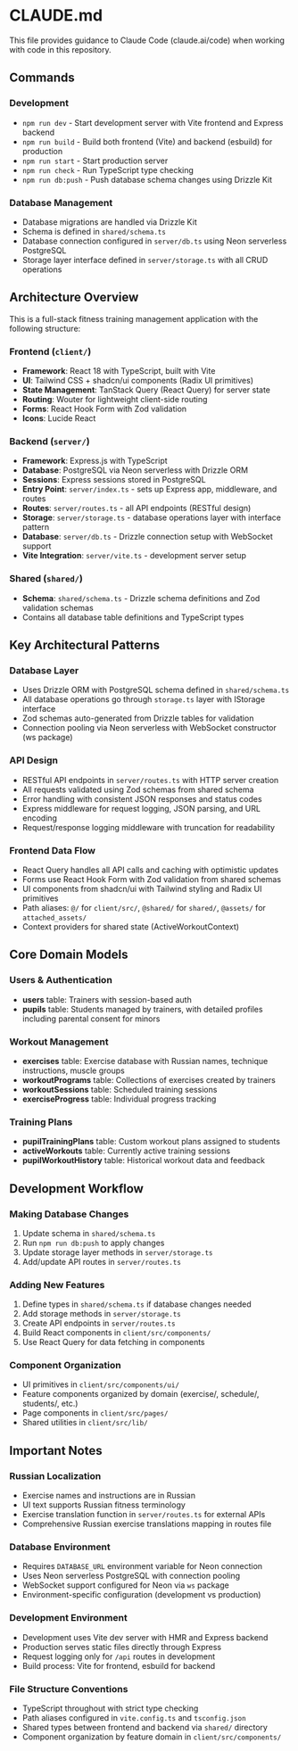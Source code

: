 # CLAUDE.md

This file provides guidance to Claude Code (claude.ai/code) when working with code in this repository.

## Commands

### Development
- `npm run dev` - Start development server with Vite frontend and Express backend
- `npm run build` - Build both frontend (Vite) and backend (esbuild) for production
- `npm run start` - Start production server
- `npm run check` - Run TypeScript type checking
- `npm run db:push` - Push database schema changes using Drizzle Kit

### Database Management
- Database migrations are handled via Drizzle Kit
- Schema is defined in `shared/schema.ts`
- Database connection configured in `server/db.ts` using Neon serverless PostgreSQL
- Storage layer interface defined in `server/storage.ts` with all CRUD operations

## Architecture Overview

This is a full-stack fitness training management application with the following structure:

### Frontend (`client/`)
- **Framework**: React 18 with TypeScript, built with Vite
- **UI**: Tailwind CSS + shadcn/ui components (Radix UI primitives)
- **State Management**: TanStack Query (React Query) for server state
- **Routing**: Wouter for lightweight client-side routing
- **Forms**: React Hook Form with Zod validation
- **Icons**: Lucide React

### Backend (`server/`)
- **Framework**: Express.js with TypeScript
- **Database**: PostgreSQL via Neon serverless with Drizzle ORM
- **Sessions**: Express sessions stored in PostgreSQL
- **Entry Point**: `server/index.ts` - sets up Express app, middleware, and routes
- **Routes**: `server/routes.ts` - all API endpoints (RESTful design)
- **Storage**: `server/storage.ts` - database operations layer with interface pattern
- **Database**: `server/db.ts` - Drizzle connection setup with WebSocket support
- **Vite Integration**: `server/vite.ts` - development server setup

### Shared (`shared/`)
- **Schema**: `shared/schema.ts` - Drizzle schema definitions and Zod validation schemas
- Contains all database table definitions and TypeScript types

## Key Architectural Patterns

### Database Layer
- Uses Drizzle ORM with PostgreSQL schema defined in `shared/schema.ts`
- All database operations go through `storage.ts` layer with IStorage interface
- Zod schemas auto-generated from Drizzle tables for validation
- Connection pooling via Neon serverless with WebSocket constructor (ws package)

### API Design
- RESTful API endpoints in `server/routes.ts` with HTTP server creation
- All requests validated using Zod schemas from shared schema
- Error handling with consistent JSON responses and status codes
- Express middleware for request logging, JSON parsing, and URL encoding
- Request/response logging middleware with truncation for readability

### Frontend Data Flow
- React Query handles all API calls and caching with optimistic updates
- Forms use React Hook Form with Zod validation from shared schemas
- UI components from shadcn/ui with Tailwind styling and Radix UI primitives
- Path aliases: `@/` for `client/src/`, `@shared/` for `shared/`, `@assets/` for `attached_assets/`
- Context providers for shared state (ActiveWorkoutContext)

## Core Domain Models

### Users & Authentication
- **users** table: Trainers with session-based auth
- **pupils** table: Students managed by trainers, with detailed profiles including parental consent for minors

### Workout Management
- **exercises** table: Exercise database with Russian names, technique instructions, muscle groups
- **workoutPrograms** table: Collections of exercises created by trainers
- **workoutSessions** table: Scheduled training sessions
- **exerciseProgress** table: Individual progress tracking

### Training Plans
- **pupilTrainingPlans** table: Custom workout plans assigned to students
- **activeWorkouts** table: Currently active training sessions
- **pupilWorkoutHistory** table: Historical workout data and feedback

## Development Workflow

### Making Database Changes
1. Update schema in `shared/schema.ts`
2. Run `npm run db:push` to apply changes
3. Update storage layer methods in `server/storage.ts`
4. Add/update API routes in `server/routes.ts`

### Adding New Features
1. Define types in `shared/schema.ts` if database changes needed
2. Add storage methods in `server/storage.ts`
3. Create API endpoints in `server/routes.ts`
4. Build React components in `client/src/components/`
5. Use React Query for data fetching in components

### Component Organization
- UI primitives in `client/src/components/ui/`
- Feature components organized by domain (exercise/, schedule/, students/, etc.)
- Page components in `client/src/pages/`
- Shared utilities in `client/src/lib/`

## Important Notes

### Russian Localization
- Exercise names and instructions are in Russian
- UI text supports Russian fitness terminology
- Exercise translation function in `server/routes.ts` for external APIs
- Comprehensive Russian exercise translations mapping in routes file

### Database Environment
- Requires `DATABASE_URL` environment variable for Neon connection
- Uses Neon serverless PostgreSQL with connection pooling
- WebSocket support configured for Neon via `ws` package
- Environment-specific configuration (development vs production)

### Development Environment
- Development uses Vite dev server with HMR and Express backend
- Production serves static files directly through Express
- Request logging only for `/api` routes in development
- Build process: Vite for frontend, esbuild for backend

### File Structure Conventions
- TypeScript throughout with strict type checking
- Path aliases configured in `vite.config.ts` and `tsconfig.json`
- Shared types between frontend and backend via `shared/` directory
- Component organization by feature domain in `client/src/components/`
